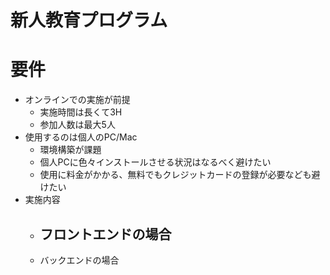 # 新人教育プログラム

# 要件
- オンラインでの実施が前提
  - 実施時間は長くて3H
  - 参加人数は最大5人
- 使用するのは個人のPC/Mac
  - 環境構築が課題
  - 個人PCに色々インストールさせる状況はなるべく避けたい
  - 使用に料金がかかる、無料でもクレジットカードの登録が必要なども避けたい
- 実施内容
  - フロントエンドの場合
    - 
  - バックエンドの場合
